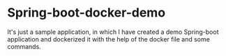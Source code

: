 # Spring-boot-docker-demo
It's just a sample application, in which I have created a demo Spring-boot application and dockerized it with the help of the docker file and some commands.
